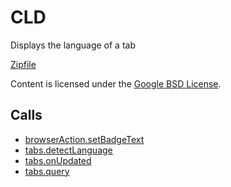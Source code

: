 
CLD
=======

Displays the language of a tab

[Zipfile](http://developer.chrome.com/extensions/examples/api/i18n/cld.zip)

Content is licensed under the [Google BSD License](http://code.google.com/google_bsd_license.html).

Calls
-----

* [browserAction.setBadgeText](http://developer.chrome.com/extensions/browserAction.html#method-setBadgeText)
* [tabs.detectLanguage](http://developer.chrome.com/extensions/tabs.html#method-detectLanguage)
* [tabs.onUpdated](http://developer.chrome.com/extensions/tabs.html#event-onUpdated)
* [tabs.query](http://developer.chrome.com/extensions/tabs.html#method-query)